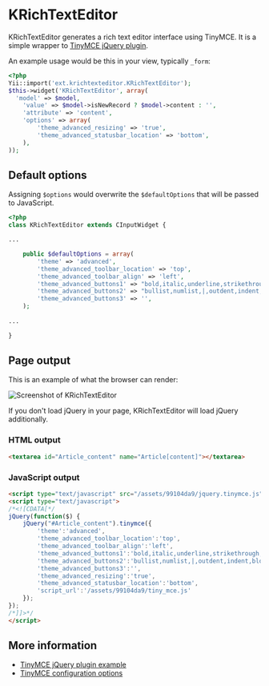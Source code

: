 KRichTextEditor
===============

KRichTextEditor generates a rich text editor interface using TinyMCE. It is a simple wrapper to [TinyMCE jQuery plugin](http://www.tinymce.com/tryit/jquery_plugin.php).

An example usage would be this in your view, typically `_form`:

```php
<?php
Yii::import('ext.krichtexteditor.KRichTextEditor');
$this->widget('KRichTextEditor', array(
  'model' => $model,
	'value' => $model->isNewRecord ? $model->content : '',
	'attribute' => 'content',
	'options' => array(
		'theme_advanced_resizing' => 'true',
		'theme_advanced_statusbar_location' => 'bottom',
	),
));
```

Default options
---------------

Assigning `$options` would overwrite the `$defaultOptions` that will be passed to JavaScript.

```php
<?php
class KRichTextEditor extends CInputWidget {

...

	public $defaultOptions = array(
		'theme' => 'advanced',
		'theme_advanced_toolbar_location' => 'top',
		'theme_advanced_toolbar_align' => 'left',
		'theme_advanced_buttons1' => "bold,italic,underline,strikethrough,|,fontselect,fontsizeselect",
		'theme_advanced_buttons2' => "bullist,numlist,|,outdent,indent,blockquote,|,undo,redo,|,link,unlink,image,cleanup,code,|,forecolor,backcolor",
		'theme_advanced_buttons3' => '',
	);
	
...

}
```

Page output
-----------------

This is an example of what the browser can render:

![Screenshot of KRichTextEditor](https://github.com/kahwee/yii-extensions/raw/master/protected/extensions/krichtexteditor/KRichTextEditor-screenshot.png "Screenshot of KRichTextEditor")

If you don't load jQuery in your page, KRichTextEditor will load jQuery additionally.

### HTML output

```html
<textarea id="Article_content" name="Article[content]"></textarea>
```

### JavaScript output

```html
<script type="text/javascript" src="/assets/99104da9/jquery.tinymce.js"></script>
<script type="text/javascript">
/*<![CDATA[*/
jQuery(function($) {
	jQuery("#Article_content").tinymce({
		'theme':'advanced',
		'theme_advanced_toolbar_location':'top',
		'theme_advanced_toolbar_align':'left',
		'theme_advanced_buttons1':'bold,italic,underline,strikethrough,|,fontselect,fontsizeselect',
		'theme_advanced_buttons2':'bullist,numlist,|,outdent,indent,blockquote,|,undo,redo,|,link,unlink,image,cleanup,code,|,forecolor,backcolor',
		'theme_advanced_buttons3':'',
		'theme_advanced_resizing':'true',
		'theme_advanced_statusbar_location':'bottom',
		'script_url':'/assets/99104da9/tiny_mce.js'
	});
});
/*]]>*/
</script>
```

More information
----------------
 
 * [TinyMCE jQuery plugin example](http://www.tinymce.com/tryit/jquery_plugin.php)
 * [TinyMCE configuration options](http://www.tinymce.com/wiki.php/Configuration)